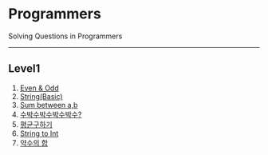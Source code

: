 # Programmers
Solving Questions in Programmers

---
## Level1 

1. [Even & Odd](https://github.com/ByoungilYoun/Programmers/blob/master/Level1/200420-Even%20%26%20Odd.playground/Contents.swift)
2. [String(Basic)](https://github.com/ByoungilYoun/Programmers/blob/master/Level1/200420-String(Basic)%20.playground/Contents.swift)
3. [Sum between a,b](https://github.com/ByoungilYoun/Programmers/blob/master/Level1/200421-Sum%20between%20a%20%2C%20b%20(Int).playground/Contents.swift)
4. [수박수박수박수박수?](https://github.com/ByoungilYoun/Programmers/blob/master/Level1/200421-수박수박수박수박수박수%3F.playground/Contents.swift)
5. [평균구하기](https://github.com/ByoungilYoun/Programmers/blob/master/Level1/200422%20-%20평균%20구하기%20.playground/Contents.swift)
6. [String to Int](https://github.com/ByoungilYoun/Programmers/blob/master/Level1/200422-String%20to%20Int.playground/Contents.swift)
7. [약수의 합](https://github.com/ByoungilYoun/Programmers/blob/master/Level1/200423-약수의%20합.playground/Contents.swift)
